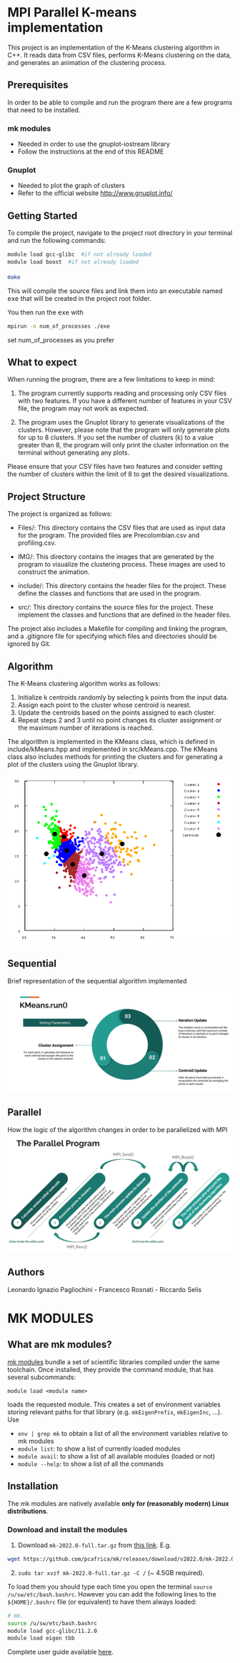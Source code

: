 # MPI Parallel K-means implementation
This project is an implementation of the K-Means clustering algorithm in C++. It reads data from CSV files, performs K-Means clustering on the data, and generates an animation of the clustering process.

## Prerequisites
In order to be able to compile and run the program there are a few programs that need to be installed.
### mk modules
- Needed in order to use the gnuplot-iostream library
- Follow the instructions at the end of this README

### Gnuplot
- Needed to plot the graph of clusters
- Refer to the official website http://www.gnuplot.info/

## Getting Started
To compile the project, navigate to the project  root directory in your terminal and run the following commands:

```bash
module load gcc-glibc  #if not already loaded
module load boost  #if not already loaded

make
```
This will compile the source files and link them into an executable named <kbd>exe</kbd> that will be created in the project root folder.


You then run the <kbd>exe</kbd> with
```bash
mpirun -n num_of_processes ./exe
```
set num_of_processes as you prefer


## What to expect
When running the program, there are a few limitations to keep in mind:

1. The program currently supports reading and processing only CSV files with two features. If you have a different number of features in your CSV file, the program may not work as expected.

2. The program uses the Gnuplot library to generate visualizations of the clusters. However, please note that the program will only generate plots for up to 8 clusters. If you set the number of clusters (k) to a value greater than 8, the program will only print the cluster information on the terminal without generating any plots.

Please ensure that your CSV files have two features and consider setting the number of clusters within the limit of 8 to get the desired visualizations.


## Project Structure
The project is organized as follows:
* Files/: This directory contains the CSV files that are used as input data for the program. The provided files are Precolombian.csv and profiling.csv.

* IMG/: This directory contains the images that are generated by the program to visualize the clustering process. These images are used to construct the animation.

* include/: This directory contains the header files for the project. These define the classes and functions that are used in the program.

* src/: This directory contains the source files for the project. These implement the classes and functions that are defined in the header files.

The project also includes a Makefile for compiling and linking the program, and a .gitignore file for specifying which files and directories should be ignored by Git.

## Algorithm
The K-Means clustering algorithm works as follows:

1. Initialize k centroids randomly by selecting k points from the input data.
2. Assign each point to the cluster whose centroid is nearest.
3. Update the centroids based on the points assigned to each cluster.
4. Repeat steps 2 and 3 until no point changes its cluster assignment or the maximum number of iterations is reached.

The algorithm is implemented in the KMeans class, which is defined in include/kMeans.hpp and implemented in src/kMeans.cpp. The KMeans class also includes methods for printing the clusters and for generating a plot of the clusters using the Gnuplot library.

![Animazione Clusters](clustering_animation.gif)

## Sequential 
Brief representation of the sequential algorithm implemented
![Seq imp](sequential_img.png)
## Parallel
How the logic of the algorithm changes in order to be parallelized with MPI 
![Par imp](parallel_img.png)

## Authors
Leonardo Ignazio Pagliochini - Francesco Rosnati - Riccardo Selis




# MK MODULES
## What are mk modules?

[mk modules](https://github.com/pcafrica/mk) bundle a set of scientific libraries compiled under the same toolchain. Once installed, they provide the command module, that has several subcommands:

```
module load <module name> 
```

loads the requested module. This creates a set of environment variables storing relevant paths for that library (e.g. `mkEigenPrefix`, `mkEigenInc`, ...). Use

- `env | grep mk`  to obtain a list of all the environment variables relative to mk modules
- `module list`: to show a list of currently loaded modules
- `module avail`: to show a list of all available modules (loaded or not)
- `module --help`: to show a list of all the commands

## Installation
The mk modules are natively available **only for (reasonably modern) Linux distributions**.

### Download and install the modules

1. Download `mk-2022.0-full.tar.gz` from [this link](https://github.com/pcafrica/mk/releases/download/v2022.0/mk-2022.0-full.tar.gz). E.g.
```bash
wget https://github.com/pcafrica/mk/releases/download/v2022.0/mk-2022.0-full.tar.gz
```
2. `sudo tar xvzf mk-2022.0-full.tar.gz -C /` (~ 4.5GB required).

To load them you should type each time you open the terminal `source /u/sw/etc/bash.bashrc`. However you can add the following lines to the `${HOME}/.bashrc` file (or equivalent) to have them always loaded:
```bash
# mk.
source /u/sw/etc/bash.bashrc
module load gcc-glibc/11.2.0
module load eigen tbb
```

Complete user guide available [here](https://lmod.readthedocs.io/en/latest/010_user.html).
